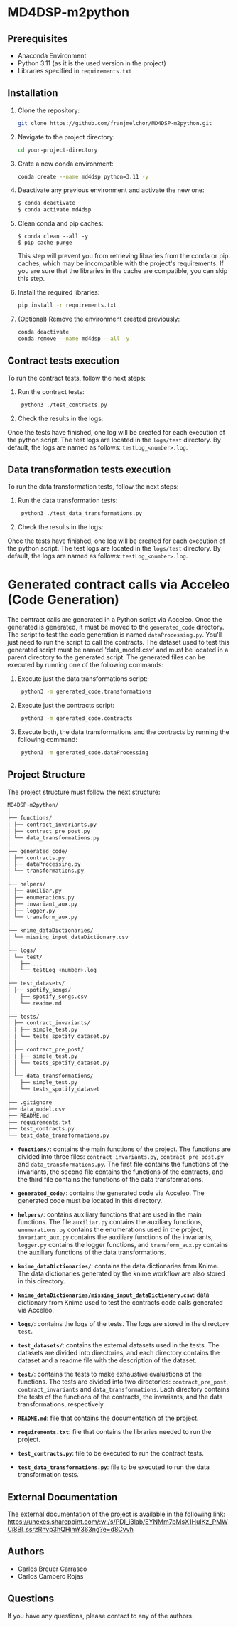 # MD4DSP-m2python

## Prerequisites

- Anaconda Environment
- Python 3.11 (as it is the used version in the project)
- Libraries specified in `requirements.txt`

## Installation

1. Clone the repository:
   ```bash
   git clone https://github.com/franjmelchor/MD4DSP-m2python.git
    ```

2. Navigate to the project directory:
    ```bash
    cd your-project-directory
    ```
   
3. Crate a new conda environment:
   ```bash
   conda create --name md4dsp python=3.11 -y
   ```
   
4. Deactivate any previous environment and activate the new one:
    ```bash
    $ conda deactivate
    $ conda activate md4dsp
    ```

5. Clean conda and pip caches:
    ```shell
    $ conda clean --all -y
    $ pip cache purge
    ```
   This step will prevent you from retrieving libraries from the conda or pip caches, which may be incompatible with
   the project's requirements. If you are sure that the libraries in the cache are compatible, you can skip this step.

6. Install the required libraries:
   ```bash
   pip install -r requirements.txt
   ```

7. (Optional) Remove the environment created previously:
   ```bash
   conda deactivate
   conda remove --name md4dsp --all -y
   ```
   
## Contract tests execution

To run the contract tests, follow the next steps:


1. Run the contract tests:
   ```bash
    python3 ./test_contracts.py
    ```

2. Check the results in the logs:

Once the tests have finished, one log will be created for each execution of the python script. The test logs are located in the `logs/test` directory. By default, the logs are named as follows: `testLog_<number>.log`.

## Data transformation tests execution

To run the data transformation tests, follow the next steps:

1. Run the data transformation tests:
   ```bash
    python3 ./test_data_transformations.py
    ```

2. Check the results in the logs:

Once the tests have finished, one log will be created for each execution of the python script. The test logs are located in the `logs/test` directory. By default, the logs are named as follows: `testLog_<number>.log`.

# Generated contract calls via Acceleo (Code Generation)

The contract calls are generated in a Python script via Acceleo. Once the generated is generated, it must be moved to the `generated_code` directory. The script to test the code generation is named `dataProcessing.py`. You'll just need to run the script to call the contracts. The dataset used to test this generated script must be named 'data_model.csv' and must be located in a parent directory to the generated script.
The generated files can be executed by running one of the following commands:

1. Execute just the data transformations script:
   ```bash
    python3 -m generated_code.transformations
    ```

2. Execute just the contracts script:
   ```bash
    python3 -m generated_code.contracts
    ```

3. Execute both, the data transformations and the contracts by running the following command:
   ```bash
    python3 -m generated_code.dataProcessing
    ```

## Project Structure

The project structure must follow the next structure:

```bash
MD4DSP-m2python/
│
├── functions/
│ ├── contract_invariants.py
│ ├── contract_pre_post.py
│ └── data_transformations.py
│
├── generated_code/
│ ├── contracts.py
│ ├── dataProcessing.py
│ └── transformations.py
│
├── helpers/
│ ├── auxiliar.py
│ ├── enumerations.py
│ ├── invariant_aux.py
│ ├── logger.py
│ └── transform_aux.py
│
├── knime_dataDictionaries/
│ └── missing_input_dataDictionary.csv
│
├── logs/
│ └── test/
│   ├── ...
│   └── testLog_<number>.log
│
├── test_datasets/
│ ├── spotify_songs/
│   ├── spotify_songs.csv
│   └── readme.md
│
├── tests/
│ ├── contract_invariants/
│ │ ├── simple_test.py
│ │ └── tests_spotify_dataset.py
│ │
│ ├── contract_pre_post/
│ │ ├── simple_test.py
│ │ └── tests_spotify_dataset.py
│ │
│ └── data_transformations/
│   ├── simple_test.py
│   └── tests_spotify_dataset
│
├── .gitignore
├── data_model.csv
├── README.md
├── requirements.txt
├── test_contracts.py
└── test_data_transformations.py

```

- **`functions/`**: contains the main functions of the project. The functions are divided into three files: `contract_invariants.py`, `contract_pre_post.py` and `data_transformations.py`. The first file contains the functions of the invariants, the second file contains the functions of the contracts, and the third file contains the functions of the data transformations.


- **`generated_code/`**: contains the generated code via Acceleo. The generated code must be located in this directory.


- **`helpers/`**: contains auxiliary functions that are used in the main functions. The file `auxiliar.py` contains the auxiliary functions, `enumerations.py` contains the enumerations used in the project, `invariant_aux.py` contains the auxiliary functions of the invariants, `logger.py` contains the logger functions, and `transform_aux.py` contains the auxiliary functions of the data transformations.


- **`knime_dataDictionaries/`**: contains the data dictionaries from Knime. The data dictionaries generated by the knime workflow are also stored in this directory.
- **`knime_dataDictionaries/missing_input_dataDictionary.csv`**: data dictionary from Knime used to test the contracts code calls generated via Acceleo.


- **`logs/`**: contains the logs of the tests. The logs are stored in the directory `test`.


- **`test_datasets/`**: contains the external datasets used in the tests. The datasets are divided into directories, and each directory contains the dataset and a readme file with the description of the dataset.


- **`test/`**: contains the tests to make exhaustive evaluations of the functions. The tests are divided into two directories: `contract_pre_post`, `contract_invariants` and `data_transformations`. Each directory contains the tests of the functions of the contracts, the invariants, and the data transformations, respectively.


- **`README.md`**: file that contains the documentation of the project.
  

- **`requirements.txt`**: file that contains the libraries needed to run the project.


- **`test_contracts.py`**: file to be executed to run the contract tests.


- **`test_data_transformations.py`**: file to be executed to run the data transformation tests.


## External Documentation
The external documentation of the project is available in the following link: https://unexes.sharepoint.com/:w:/s/PDI_i3lab/EYNMm7pMsX1HuIKz_PMWCi8Bl_ssrzRnvp3hQHimY363ng?e=d8Cvvh
  
## Authors
- Carlos Breuer Carrasco
- Carlos Cambero Rojas

## Questions
If you have any questions, please contact to any of the authors.
